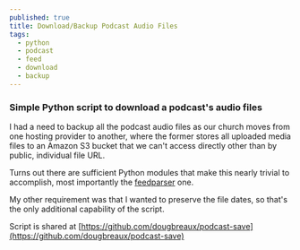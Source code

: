 ```yaml
---
published: true
title: Download/Backup Podcast Audio Files
tags:
  - python
  - podcast
  - feed
  - download
  - backup
---
```

### Simple Python script to download a podcast's audio files

I had a need to backup all the podcast audio files as our church moves from one hosting provider to another, where the former stores all uploaded media files to an Amazon S3 bucket that we can't access directly other than by public, individual file URL.

Turns out there are sufficient Python modules that make this nearly trivial to accomplish, most importantly the [feedparser](https://pypi.org/project/feedparser/) one.

My other requirement was that I wanted to preserve the file dates, so that's the only additional capability of the script.

Script is shared at [https://github.com/dougbreaux/podcast-save](https://github.com/dougbreaux/podcast-save)

